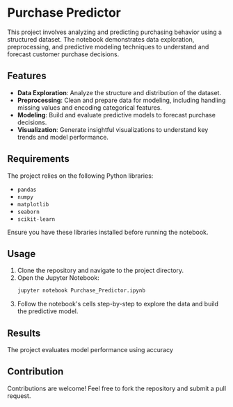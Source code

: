 
# Purchase Predictor

This project involves analyzing and predicting purchasing behavior using a structured dataset. The notebook demonstrates data exploration, preprocessing, and predictive modeling techniques to understand and forecast customer purchase decisions.

## Features

- **Data Exploration**: Analyze the structure and distribution of the dataset.
- **Preprocessing**: Clean and prepare data for modeling, including handling missing values and encoding categorical features.
- **Modeling**: Build and evaluate predictive models to forecast purchase decisions.
- **Visualization**: Generate insightful visualizations to understand key trends and model performance.

## Requirements

The project relies on the following Python libraries:
- `pandas`
- `numpy`
- `matplotlib`
- `seaborn`
- `scikit-learn`

Ensure you have these libraries installed before running the notebook.

## Usage

1. Clone the repository and navigate to the project directory.
2. Open the Jupyter Notebook:
   ```bash
   jupyter notebook Purchase_Predictor.ipynb
   ```
3. Follow the notebook's cells step-by-step to explore the data and build the predictive model.


## Results

The project evaluates model performance using accuracy

## Contribution

Contributions are welcome! Feel free to fork the repository and submit a pull request.

